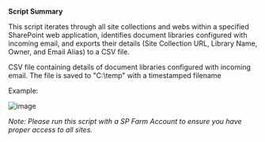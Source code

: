 **Script Summary**

This script iterates through all site collections and webs within a specified SharePoint web application, identifies document libraries configured with incoming email, and exports their details (Site Collection URL, Library Name, Owner, and Email Alias) to a CSV file.

CSV file containing details of document libraries configured with incoming email. The file is saved to "C:\temp\" with a timestamped filename

Example:

![image](https://github.com/user-attachments/assets/47f248d4-9f7f-4ae7-ba60-65568bf6171e)

_Note: Please run this script with a SP Farm Account to ensure you have proper access to all sites._
